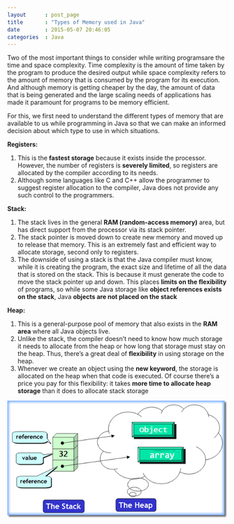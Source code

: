 ```yaml
---
layout      : post_page
title       : "Types of Memory used in Java"
date        : 2015-05-07 20:46:05
categories  : Java
---
```


Two of the most important things to consider while writing programsare the time and space complexity. Time complexity is the amount of time taken by the program to produce the desired output while space complexity refers to the amount of memory that is consumed by the program for its execution. And although memory is getting cheaper by the day, the amount of data that is being generated and the large scaling needs of applications has made it paramount for programs to be memory efficient. 

For this, we first need to understand the different types of memory that are available to us while programming in Java so that we can make an informed decision about which type to use in which situations. 

**Registers:**

1. This is the **fastest storage** because it exists inside the processor. However, the number of registers is **severely limited**, so registers are allocated by the compiler according to its needs.
2. Although some languages like C and C++ allow the programmer to suggest register allocation to the compiler, Java does not provide any such control to the programmers.

**Stack:**

1. The stack lives in the general **RAM (random-access memory)** area, but has direct support from the processor via its stack pointer.
2. The stack pointer is moved down to create new memory and moved up to release that memory. This is an extremely fast and efficient way to allocate storage, second only to registers. 
3. The downside of using a stack is that the Java compiler must know, while it is creating the program, the exact size and lifetime of all the data that is stored on the stack. This is because it must generate the code to move the stack pointer up and down. This places **limits on the flexibility** of programs, so while some Java storage like **object references exists on the stack**, Java **objects are not placed on the stack**

**Heap:**

1. This is a general-purpose pool of memory that also exists in the **RAM area** where all Java objects live. 
2. Unlike the stack, the compiler doesn’t need to know how much storage it needs to allocate from the heap or how long that storage must stay on the heap. Thus, there’s a great deal of **flexibility** in using storage on the heap.
3. Whenever we create an object using the **new keyword**, the storage is allocated on the heap when that code is executed.
    Of course there’s a price you pay for this flexibility: it takes **more time to allocate heap storage** than it does to allocate stack storage

![Stack and Heaps work together in Java](/resources/stack_heap.png)